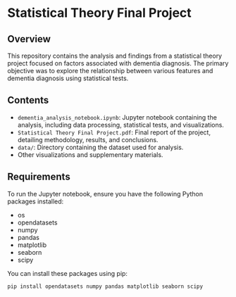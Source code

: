 # Statistical Theory Final Project

## Overview
This repository contains the analysis and findings from a statistical theory project focused on factors associated with dementia diagnosis. The primary objective was to explore the relationship between various features and dementia diagnosis using statistical tests.

## Contents
- `dementia_analysis_notebook.ipynb`: Jupyter notebook containing the analysis, including data processing, statistical tests, and visualizations.
- `Statistical Theory Final Project.pdf`: Final report of the project, detailing methodology, results, and conclusions.
- `data/`: Directory containing the dataset used for analysis.
- Other visualizations and supplementary materials.

## Requirements
To run the Jupyter notebook, ensure you have the following Python packages installed:
- os
- opendatasets
- numpy
- pandas
- matplotlib
- seaborn
- scipy

You can install these packages using pip:

```bash
pip install opendatasets numpy pandas matplotlib seaborn scipy
